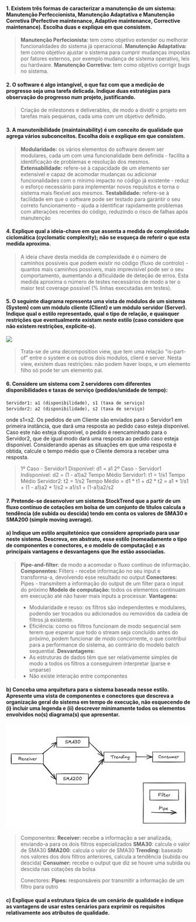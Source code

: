 #### 1. Existem três formas de caracterizar a manutenção de um sistema: Manutenção Perfeccionista, Manutenção Adaptativa e Manutenção Corretiva (Perfective maintenance, Adaptive maintenance, Corrective maintenance). Escolha duas e explique em que consistem.

> **Manutenção Perfecionista:** tem como objetivo extender ou melhorar funcionalidades do sistema já operacional.
> **Manutenção Adaptativa:** tem como objetivo ajustar o sistema para cumprir mudanças impostas por fatores externos, por exemplo mudança de sistema operativo, leis ou hardware.
> **Manutenção Corretiva:** tem como objetivo corrigir bugs no sistema.


#### 2. O software é algo intangível, o que faz com que a medição de progresso seja uma tarefa delicada. Indique duas estratégias para observação do progresso num projeto, justificando.

> Criação de milestones e deliverables, de modo a dividir o projeto em tarefas mais pequenas, cada uma com um objetivo definido.

#### 3. A manutenibilidade (maintainability) é um conceito de qualidade que agrega vários subconceitos. Escolha dois e explique em que consistem.

> **Modularidade:** os vários elementos do software devem ser modulares, cada um com uma funcionalidade bem definida - facilita a identificação de problemas e resolução dos mesmos.
> **Extensabilidade:** refere-se à capacidade de um elemento ser extensível e capaz de acomodar mudanças ou adicionar funcionalidades com o mínimo impacto no código já existente - reduz o esforço necessário para implementar novos requisitos e torna o sistema mais flexível aos mesmos.
> **Testabilidade:** refere-se à facilidade em que o software pode ser testado para garantir o seu correto funcionamento - ajuda a identificar rapidamente problemas com alterações recentes do código, reduzindo o risco de falhas após manutenção


#### 4. Explique qual a ideia-chave em que assenta a medida de complexidade ciclomática (cyclomatic complexity); não se esqueça de referir o que esta medida aproxima.

> A ideia chave desta medida de complexidade é o número de caminhos possíveis que podem existir no código (fluxo de controlo) - quantos mais caminhos possíveis, mais imprevisível pode ser o seu comportamento, aumentando a dificuldade de deteção de erros.
> Esta medida aproxima o número de testes necessários de modo a ter o maior test coverage possível (% linhas executadas em testes).

#### 5. O seguinte diagrama representa uma vista de módulos de um sistema (System) com um módulo cliente (Client) e um módulo servidor (Server). Indique qual o estilo representado, qual o tipo de relação, e quaisquer restrições que eventualmente existam neste estilo (caso considere que não existem restrições, explicite-o).

![](exam1-2024-5.png)

> Trata-se de uma decomposition view, que tem uma relação "is-part-of" entre o system e os outros dois modulos, client e server.
> Nesta view, existem duas restrições: não podem haver loops, e um elemento filho só pode ter um elemento pai. 


#### 6. Considere um sistema com 2 servidores com diferentes disponibilidades e taxas de serviço (pedidos/unidade de tempo): 
```
Servidor1: a1 (disponibilidade), s1 (taxa de serviço) 
Servidor2: a2 (disponibilidade), s2 (taxa de serviço)
```
onde s1<s2. Os pedidos de um Cliente são enviados para o Servidor1 em
primeira instância, que dará uma resposta ao pedido caso esteja disponível.
Caso este não esteja disponível, o pedido é reencaminhado para o Servidor2,
que de igual modo dará uma resposta ao pedido caso esteja disponível.
Considerando apenas as situações em que uma resposta é obtida, calcule o
tempo médio que o Cliente demora a receber uma resposta.


> 1º Caso - Servidor1 Disponível: d1 = a1
> 2º Caso - Servidor1 Indisponível: d2 = (1 - a1)a2
> Tempo Médio Servidor1: t1 = 1/s1
> Tempo Médio Servidor2: t2 = 1/s2
> Tempo Médio = d1 \* t1 + d2 \* t2 = a1 \* 1/s1 + (1 - a1)a2 \* 1/s2 = a1/s1 + (1-a1)a2/s2  

#### 7. Pretende-se desenvolver um sistema StockTrend que a partir de um fluxo contínuo de cotações em bolsa de um conjunto de títulos calcula a tendência (de subida ou descida) tendo em conta os valores de SMA30 e SMA200 (simple moving average).

#### a) Indique um estilo arquitetónico que considere apropriado para usar neste sistema. Descreva, em abstrato, esse estilo (nomeadamente o tipo de componentes e conectores, e o modelo de computação) e as principais vantagens e desvantagens que lhe estão associadas.

> **Pipe-and-filter**: de modo a acomodar o fluxo contínuo de informação.
> **Componentes:** Filters - recebe informação no seu input e transforma-a, devolvendo esse resultado no output
> **Conectores:** Pipes - transmitem a informação do output de um filter para o input do próximo
> **Modelo de computação:** todos os elementos continuam em execução até não haver mais inputs a processar.
> **Vantagens:** 
> 	- Modularidade e reuso: os filtros são independentes e modulares, podendo ser trocados ou adicionados ou removidos da cadeia de filtros já existente.
> 	- Eficiência: como os filtros funcionam de modo sequencial sem terem que esperar que todo o stream seja concluído antes do próximo, podem funcionar de modo concorrente, o que contribui para a performance do sistema, ao contrário do modelo batch sequential.
> **Desvantagens:**
> 	- As estruturas de dados têm que ser relativamente simples de modo a todos os filtros a conseguirem interpretar (parse e unparse)
> 	- Não existe interação entre componentes

#### b) Conceba uma arquitetura para o sistema baseada nesse estilo. Apresente uma vista de componentes e conectores que descreva a organização geral do sistema em tempo de execução, não esquecendo de (i) incluir uma legenda e (ii) descrever minimamente todos os elementos envolvidos no(s) diagrama(s) que apresentar.

![](./resources/exam1-2024-7b.png)

> Componentes:
> **Receiver:** recebe a informação a ser analizada, enviando-a para os dois filtros especializados
> **SMA30**: calcula o valor de SMA30
> **SMA200**: calcula o valor de SMA30
> **Trending:** baseado nos valores dos dois filtros anteriores, calcula a tendência (subida ou descida)
> **Consumer:** recebe o output que diz se houve uma subida ou descida nas cotações da bolsa
> 
> Conectores:
> **Pipes:** responsáveis por transmitir a informação de um filtro para outro

#### c) Explique qual a estrutura típica de um cenário de qualidade e indique as vantagens de usar estes cenários para exprimir os requisitos relativamente aos atributos de qualidade.

> 
